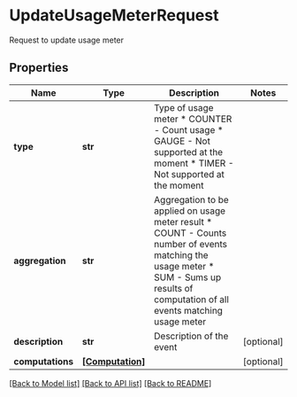 # UpdateUsageMeterRequest

Request to update usage meter

## Properties
Name | Type | Description | Notes
------------ | ------------- | ------------- | -------------
**type** | **str** | Type of usage meter * COUNTER - Count usage  * GAUGE - Not supported at the moment * TIMER - Not supported at the moment  | 
**aggregation** | **str** | Aggregation to be applied on usage meter result * COUNT - Counts number of events matching the usage meter * SUM - Sums up results of computation of all events matching usage meter  | 
**description** | **str** | Description of the event | [optional] 
**computations** | [**[Computation]**](Computation.md) |  | [optional] 

[[Back to Model list]](../README.md#documentation-for-models) [[Back to API list]](../README.md#documentation-for-api-endpoints) [[Back to README]](../README.md)


